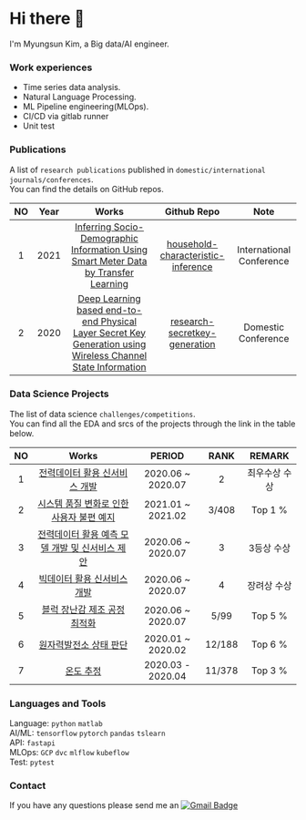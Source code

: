 # Hi there 👋
I'm Myungsun Kim, a Big data/AI engineer.

### Work experiences
* Time series data analysis.  
* Natural Language Processing.  
* ML Pipeline engineering(MLOps).
* CI/CD via gitlab runner
* Unit test


### Publications
A list of `research publications` published in `domestic/international` `journals/conferences`.   
You can find the details on GitHub repos.  

|NO|Year|Works|Github Repo|Note|
|:--------------------:|:--------------------:|:------------:|:------------:|:------------:|
|1|2021|[Inferring Socio-Demographic Information Using Smart Meter Data by Transfer Learning](https://ieeexplore.ieee.org/document/9791982)|[household-characteristic-inference](https://github.com/mysunk/household-characteristic-inference)|International Conference|
|2|2020|[Deep Learning based end-to-end Physical Layer Secret Key Generation using Wireless Channel State Information](https://www.dbpia.co.kr/Journal/articleDetail?nodeId=NODE10501198)|[research-secretkey-generation](https://github.com/mysunk/research-secretkey-generation)|Domestic Conference|


### Data Science Projects
The list of data science `challenges/competitions`.  
You can find all the EDA and srcs of the projects through the link in the table below.  

|NO|Works|PERIOD|RANK|REMARK|
|:--------------------:|:--------------------:|:--------------------:|:--------------------:|:--------------------:|
|1|[전력데이터 활용 신서비스 개발](https://github.com/mysunk/kepco-appliances-scheduling)|2020.06 ~ 2020.07|2|최우수상 수상|
|2|[시스템 품질 변화로 인한 사용자 불편 예지](https://github.com/mysunk/dacon-lg-user)|2021.01 ~ 2021.02|3/408|Top 1 %|
|3|[전력데이터 활용 예측 모델 개발 및 신서비스 제안](https://github.com/mysunk/dreamai-load-forecasting)|2020.06 ~ 2020.07|3|3등상 수상|
|4|[빅데이터 활용 신서비스 개발](https://github.com/mysunk/daegu-area-recognition)|2020.06 ~ 2020.07|4|장려상 수상|
|5|[블럭 장난감 제조 공정 최적화](https://github.com/mysunk/dacon-process-optimization)|2020.06 ~ 2020.07|5/99|Top 5 %|
|6|[원자력발전소 상태 판단](https://github.com/mysunk/dacon-powerplant-state-estimation)|2020.01 ~ 2020.02|12/188|Top 6 %|
|7|[온도 추정](https://github.com/mysunk/dacon-temperature-forecasting)|2020.03 - 2020.04|11/378|Top 3 %|

### Languages and Tools
Language: 
`python`
`matlab`  
AI/ML: 
`tensorflow`
`pytorch`
`pandas`
`tslearn`  
API: 
`fastapi`  
MLOps: 
`GCP`
`dvc`
`mlflow`
`kubeflow`  
Test: 
`pytest`


<!--
**mysunk/mysunk** is a ✨ _special_ ✨ repository because its `README.md` (this file) appears on your GitHub profile.

Here are some ideas to get you started:

- 🔭 I’m currently working on ...
- 🌱 I’m currently learning ...
- 👯 I’m looking to collaborate on ...
- 🤔 I’m looking for help with ...
- 💬 Ask me about ...
- 📫 How to reach me: ...
- 😄 Pronouns: ...
- ⚡ Fun fact: ...
-->

### Contact
If you have any questions please send me an 
[![Gmail Badge](https://img.shields.io/badge/-Gmail-d14836?style=flat-square&logo=Gmail&logoColor=white&link=mailto:pond9816@gmail.com)](mailto:pond9816@gmail.com)
<!--- 
<div align=center>  

[![Gmail Badge](https://img.shields.io/badge/-Gmail-d14836?style=flat-square&logo=Gmail&logoColor=white&link=mailto:pond9816@gmail.com)](mailto:pond9816@gmail.com)  
</div>  
--->

